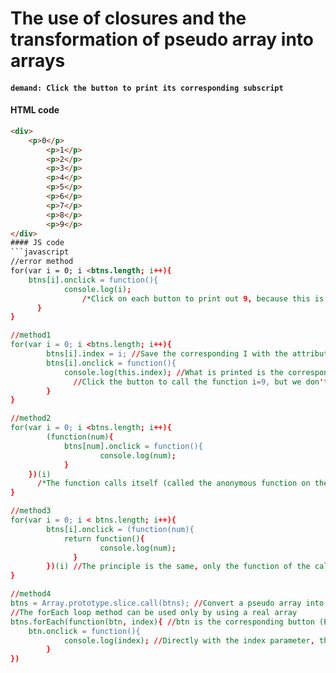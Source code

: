 # The use of closures and the transformation of pseudo array into arrays
#### `demand: Click the button to print its corresponding subscript`
#### HTML code
```html
<div>
    <p>0</p>
		<p>1</p>
		<p>2</p>
		<p>3</p>
		<p>4</p>
		<p>5</p>
		<p>6</p>
		<p>7</p>
		<p>8</p>
		<p>9</p>
</div>
#### JS code
```javascript
//error method
for(var i = 0; i <btns.length; i++){
    btns[i].onclick = function(){
		    console.log(i);
				/*Click on each button to print out 9, because this is just a definition of a function that is called when the button is                   clicked, and the cycle is already over: i=9*/
	  }
}

//method1
for(var i = 0; i <btns.length; i++){
		btns[i].index = i; //Save the corresponding I with the attribute of the button
		btns[i].onclick = function(){
		    console.log(this.index); //What is printed is the corresponding attribute value, equal to the corresponding I
			  //Click the button to call the function i=9, but we don't print I, but the corresponding index value that is stored
		}
}

//method2
for(var i = 0; i <btns.length; i++){
		(function(num){
		    btns[num].onclick = function(){				
			 	    console.log(num);
		    }
    })(i)
	  /*The function calls itself (called the anonymous function on the outer layer), and the loop is invoked once at a time. (every call         calls I into Num), so printing is the I value that comes out every time.*/
}

//method3
for(var i = 0; i < btns.length; i++){
		btns[i].onclick = (function(num){
		    return function(){
				    console.log(num);
			  }
		})(i) //The principle is the same, only the function of the call is different
}

//method4
btns = Array.prototype.slice.call(btns); //Convert a pseudo array into a real array		
//The forEach loop method can be used only by using a real array
btns.forEach(function(btn, index){ //btn is the corresponding button (P tag), and index is the subscript for the P tag
    btn.onclick = function(){
		    console.log(index); //Directly with the index parameter, this is the feature of the forEach cycle
		}
})
